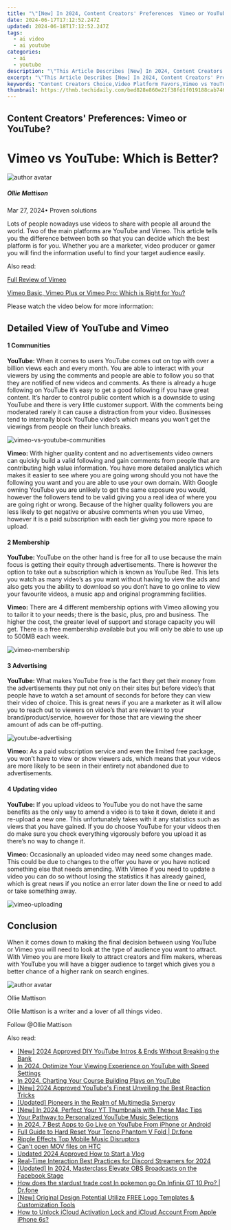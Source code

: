 ```yaml
---
title: "\"[New] In 2024, Content Creators' Preferences  Vimeo or YouTube?\""
date: 2024-06-17T17:12:52.247Z
updated: 2024-06-18T17:12:52.247Z
tags:
  - ai video
  - ai youtube
categories:
  - ai
  - youtube
description: "\"This Article Describes [New] In 2024, Content Creators' Preferences: Vimeo or YouTube?\""
excerpt: "\"This Article Describes [New] In 2024, Content Creators' Preferences: Vimeo or YouTube?\""
keywords: "Content Creators Choice,Video Platform Favors,Vimeo vs YouTube Trends,Preferred Streaming Site,Creative Directors' Views,Popular Video Host,Online Video Channel Preference"
thumbnail: https://thmb.techidaily.com/bed828e860e21f38fd1f019188cab74669ed8a92873ff57d3d957484d8eacf74.jpg
---
```


## Content Creators' Preferences: Vimeo or YouTube?

# Vimeo vs YouTube: Which is Better?

![author avatar](https://images.wondershare.com/filmora/article-images/ollie-mattison.jpg)

##### Ollie Mattison

 Mar 27, 2024• Proven solutions

Lots of people nowadays use videos to share with people all around the world. Two of the main platforms are YouTube and Vimeo. This article tells you the difference between both so that you can decide which the best platform is for you. Whether you are a marketer, video producer or gamer you will find the information useful to find your target audience easily.

Also read:

[Full Review of Vimeo](https://tools.techidaily.com/wondershare/filmora/download/)

[Vimeo Basic, Vimeo Plus or Vimeo Pro: Which is Right for You?](https://tools.techidaily.com/wondershare/filmora/download/)

Please watch the video below for more information:

## Detailed View of YouTube and Vimeo

#### 1  Communities

**YouTube:** When it comes to users YouTube comes out on top with over a billion views each and every month. You are able to interact with your viewers by using the comments and people are able to follow you so that they are notified of new videos and comments. As there is already a huge following on YouTube it’s easy to get a good following if you have great content. It’s harder to control public content which is a downside to using YouTube and there is very little customer support. With the comments being moderated rarely it can cause a distraction from your video. Businesses tend to internally block YouTube video’s which means you won’t get the viewings from people on their lunch breaks.

![vimeo-vs-youtube-communities](https://images.wondershare.com/filmora/article-images/vimeo-vs-youtube-communities.jpg)

**Vimeo:** With higher quality content and no advertisements video owners can quickly build a valid following and gain comments from people that are contributing high value information. You have more detailed analytics which makes it easier to see where you are going wrong should you not have the following you want and you are able to use your own domain. With Google owning YouTube you are unlikely to get the same exposure you would, however the followers tend to be valid giving you a real idea of where you are going right or wrong. Because of the higher quality followers you are less likely to get negative or abusive comments when you use Vimeo, however it is a paid subscription with each tier giving you more space to upload.

#### 2  Membership

**YouTube:** YouTube on the other hand is free for all to use because the main focus is getting their equity through advertisements. There is however the option to take out a subscription which is known as YouTube Red. This lets you watch as many video’s as you want without having to view the ads and also gets you the ability to download so you don’t have to go online to view your favourite videos, a music app and original programming facilities.

**Vimeo:** There are 4 different membership options with Vimeo allowing you to tailor it to your needs; there is the basic, plus, pro and business. The higher the cost, the greater level of support and storage capacity you will get. There is a free membership available but you will only be able to use up to 500MB each week.

![vimeo-membership](https://images.wondershare.com/filmora/article-images/vimeo-membership.jpg)

#### 3  Advertising

**YouTube:** What makes YouTube free is the fact they get their money from the advertisements they put not only on their sites but before video’s that people have to watch a set amount of seconds for before they can view their video of choice. This is great news if you are a marketer as it will allow you to reach out to viewers on video’s that are relevant to your brand/product/service, however for those that are viewing the sheer amount of ads can be off-putting.

![youtube-advertising](https://images.wondershare.com/filmora/article-images/youtube-advertising.jpg)

**Vimeo:** As a paid subscription service and even the limited free package, you won’t have to view or show viewers ads, which means that your videos are more likely to be seen in their entirety not abandoned due to advertisements.

#### 4  Updating video

**YouTube:** If you upload videos to YouTube you do not have the same benefits as the only way to amend a video is to take it down, delete it and re-upload a new one. This unfortunately takes with it any statistics such as views that you have gained. If you do choose YouTube for your videos then do make sure you check everything vigorously before you upload it as there’s no way to change it.

**Vimeo:** Occasionally an uploaded video may need some changes made. This could be due to changes to the offer you have or you have noticed something else that needs amending. With Vimeo if you need to update a video you can do so without losing the statistics it has already gained, which is great news if you notice an error later down the line or need to add or take something away.

![vimeo-uploading](https://images.wondershare.com/filmora/article-images/vimeo-uploading.jpg)

## Conclusion

When it comes down to making the final decision between using YouTube or Vimeo you will need to look at the type of audience you want to attract. With Vimeo you are more likely to attract creators and film makers, whereas with YouTube you will have a bigger audience to target which gives you a better chance of a higher rank on search engines.

![author avatar](https://images.wondershare.com/filmora/article-images/ollie-mattison.jpg)

Ollie Mattison

Ollie Mattison is a writer and a lover of all things video.

Follow @Ollie Mattison


<ins class="adsbygoogle"
     style="display:block"
     data-ad-format="autorelaxed"
     data-ad-client="ca-pub-7571918770474297"
     data-ad-slot="1223367746"></ins>



<ins class="adsbygoogle"
     style="display:block"
     data-ad-client="ca-pub-7571918770474297"
     data-ad-slot="8358498916"
     data-ad-format="auto"
     data-full-width-responsive="true"></ins>

<span class="atpl-alsoreadstyle">Also read:</span>
<div><ul>
<li><a href="https://youtube-docs.techidaily.com/024-approved-diy-youtube-intros-and-ends-without-breaking-the-bank/"><u>[New] 2024 Approved  DIY YouTube Intros & Ends Without Breaking the Bank</u></a></li>
<li><a href="https://youtube-docs.techidaily.com/24-optimize-your-viewing-experience-on-youtube-with-speed-settings/"><u>In 2024, Optimize Your Viewing Experience on YouTube with Speed Settings</u></a></li>
<li><a href="https://youtube-docs.techidaily.com/24-charting-your-course-building-plays-on-youtube/"><u>In 2024, Charting Your Course  Building Plays on YouTube</u></a></li>
<li><a href="https://youtube-docs.techidaily.com/024-approved-youtubes-finest-unveiling-the-best-reaction-tricks/"><u>[New] 2024 Approved  YouTube's Finest  Unveiling the Best Reaction Tricks</u></a></li>
<li><a href="https://youtube-docs.techidaily.com/ed-pioneers-in-the-realm-of-multimedia-synergy/"><u>[Updated] Pioneers in the Realm of Multimedia Synergy</u></a></li>
<li><a href="https://youtube-docs.techidaily.com/n-2024-perfect-your-yt-thumbnails-with-these-mac-tips/"><u>[New] In 2024, Perfect Your YT Thumbnails with These Mac Tips</u></a></li>
<li><a href="https://youtube-docs.techidaily.com/pathway-to-personalized-youtube-music-selections/"><u>Your Pathway to Personalized YouTube Music Selections</u></a></li>
<li><a href="https://youtube-docs.techidaily.com/24-7-best-apps-to-go-live-on-youtube-from-iphone-or-android/"><u>In 2024, 7 Best Apps to Go Live on YouTube From iPhone or Android</u></a></li>
<li><a href="https://techidaily.com/full-guide-to-hard-reset-your-tecno-phantom-v-fold-drfone-by-drfone-reset-android-reset-android/"><u>Full Guide to Hard Reset Your Tecno Phantom V Fold | Dr.fone</u></a></li>
<li><a href="https://youtube-videos.techidaily.com/ripple-effects-top-mobile-music-disruptors/"><u>Ripple Effects  Top Mobile Music Disruptors</u></a></li>
<li><a href="https://phone-solutions.techidaily.com/can-t-open-mov-files-on-htc-by-aiseesoft-video-converter-play-mov-on-android/"><u>Can't open MOV files on HTC </u></a></li>
<li><a href="https://ai-editing-video.techidaily.com/updated-2024-approved-how-to-start-a-vlog/"><u>Updated 2024 Approved How to Start a Vlog</u></a></li>
<li><a href="https://discord-videos.techidaily.com/real-time-interaction-best-practices-for-discord-streamers-for-2024/"><u>Real-Time Interaction  Best Practices for Discord Streamers for 2024</u></a></li>
<li><a href="https://screen-video-capture.techidaily.com/updated-in-2024-masterclass-elevate-obs-broadcasts-on-the-facebook-stage/"><u>[Updated] In 2024, Masterclass  Elevate OBS Broadcasts on the Facebook Stage</u></a></li>
<li><a href="https://android-pokemon-go.techidaily.com/how-does-the-stardust-trade-cost-in-pokemon-go-on-infinix-gt-10-pro-drfone-by-drfone-virtual-android/"><u>How does the stardust trade cost In pokemon go On Infinix GT 10 Pro? | Dr.fone</u></a></li>
<li><a href="https://extra-approaches.techidaily.com/new-original-design-potential-utilize-free-logo-templates-and-customization-tools/"><u>[New] Original Design Potential  Utilize FREE Logo Templates & Customization Tools</u></a></li>
<li><a href="https://activate-lock.techidaily.com/how-to-unlock-icloud-activation-lock-and-icloud-account-from-apple-iphone-6s-by-drfone-ios/"><u>How to Unlock iCloud Activation Lock and iCloud Account From Apple iPhone 6s?</u></a></li>
</ul></div>
